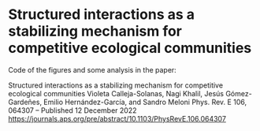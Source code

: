 # Structured interactions as a stabilizing mechanism for competitive ecological communities
Code of the figures and some analysis in the paper:

Structured interactions as a stabilizing mechanism for competitive ecological communities
Violeta Calleja-Solanas, Nagi Khalil, Jesús Gómez-Gardeñes, Emilio Hernández-García, and Sandro Meloni
Phys. Rev. E 106, 064307 – Published 12 December 2022
https://journals.aps.org/pre/abstract/10.1103/PhysRevE.106.064307
